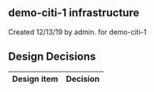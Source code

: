 ## demo-citi-1 infrastructure

Created 12/13/19 by admin. for demo-citi-1


## Design Decisions
| Design item                | Decision|
| :----------------------------------- | :--------------------------------------------------------------------------------|
